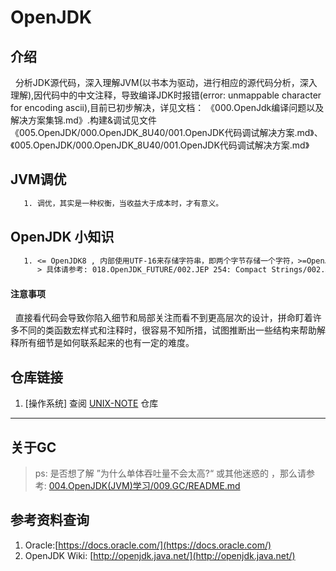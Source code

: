 # OpenJDK

## 介绍
&nbsp;&nbsp;分析JDK源代码，深入理解JVM(以书本为驱动，进行相应的源代码分析，深入理解),因代码中的中文注释，导致编译JDK时报错(error: unmappable character for encoding ascii),目前已初步解决，详见文档： 《000.OpenJdk编译问题以及解决方案集锦.md》.构建&调试见文件《005.OpenJDK/000.OpenJDK_8U40/001.OpenJDK代码调试解决方案.md》、《005.OpenJDK/000.OpenJDK_8U40/001.OpenJDK代码调试解决方案.md》

## JVM调优
```txt
   1. 调优，其实是一种权衡，当收益大于成本时，才有意义。
```

## OpenJDK 小知识
```txt
   1. <= OpenJDK8 , 内部使用UTF-16来存储字符串，即两个字节存储一个字符，>=OpenJDK9 使用 '002.JEP 254: Compact Strings' 修改了字符串存储方式 - 字节数组 + 编码标识。目的： 提升内存利用率
      > 具体请参考: 018.OpenJDK_FUTURE/002.JEP 254: Compact Strings/002.JEP 254: Compact Strings.md
```

#### 注意事项
&nbsp;&nbsp;直接看代码会导致你陷入细节和局部关注而看不到更高层次的设计，拼命盯着许多不同的类函数宏样式和注释时，很容易不知所措，试图推断出一些结构来帮助解释所有细节是如何联系起来的也有一定的难度。

## 仓库链接
1. [操作系统] 查阅 [UNIX-NOTE](https://github.com/Berries-Wang/UNIX-NOTE) 仓库

--- 
## 关于GC
> ps: 是否想了解 ”为什么单体吞吐量不会太高?“ 或其他迷惑的 ，那么请参考: [004.OpenJDK(JVM)学习/009.GC/README.md](./004.OpenJDK(JVM)学习/009.GC/README.md)

## 参考资料查询
1. Oracle:[https://docs.oracle.com/](https://docs.oracle.com/)
2. OpenJDK Wiki: [http://openjdk.java.net/](http://openjdk.java.net/)

